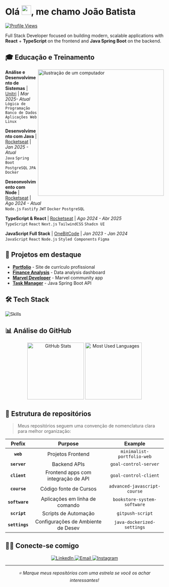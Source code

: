 # <h1 align="left" margin-top="2em">Olá <img src="https://raw.githubusercontent.com/kaueMarques/kaueMarques/master/hi.gif" height="30px">, me chamo João Batista </h1>

[![Profile Views](https://komarev.com/ghpvc/?username=Cardosofiles&color=0969da&style=flat-square)](https://github.com/Cardosofiles)

Full Stack Developer focused on building modern, scalable applications with **React** + **TypeScript** on the frontend and **Java Spring Boot** on the backend.

## 🎓 Educação e Treinamento

<div align="left">
<a href="https://cardosofiles.dev/" target="_blank">
<img src="https://raw.githubusercontent.com/MicaelliMedeiros/micaellimedeiros/master/image/computer-illustration.png" alt="ilustração de um computador" min-width="400px" max-width="400px" width="400px" align="right">
</a>

**Análise e Desenvolvimento de Sistemas** | [Unitri](https://unitri.edu.br/) | _Mar 2025- Atual_  
`Lógica de Programação` `Banco de Dados` `Aplicações Web` `Linux`

**Desenvolvimento com Java** | [Rocketseat](https://rocketseat.com.br/) | _Jan 2025 - Atual_  
`Java` `Spring Boot` `PostgreSQL` `JPA` `Docker`

**Deseonvolvimento com Node** | [Rocketseat](https://rocketseat.com.br/) | _Ago 2024 - Atual_  
`Node.js` `Fastify` `JWT` `Docker` `PostgreSQL`

**TypeScript & React** | [Rocketseat](https://rocketseat.com.br/) | _Ago 2024 - Abr 2025_  
`TypeScript` `React` `Next.js` `TailwindCSS` `Shadcn UI`

**JavaScript Full Stack** | [OneBitCode](https://onebitcode.com/javascript) | _Jan 2023 - Jan 2024_  
`JavaScript` `React` `Node.js` `Styled Components` `Figma`

</div>

## 🚀 Projetos em destaque

- [**Portfolio**](https://cardosofiles.dev/) - Site de currículo profissional
- [**Finance Analysis**](https://finance-analysis-client.vercel.app/) - Data analysis dashboard
- [**Marvel Developer**](https://marvel-community-client.vercel.app/) - Marvel community app
- [**Task Manager**](https://github.com/Cardosofiles/task-manager-server) - Java Spring Boot API

## 🛠 Tech Stack

![Skills](https://skillicons.dev/icons?i=typescript,javascript,java,spring,react,nextjs,nodejs,tailwind,postgres,mongodb,prisma,docker,git,github,figma,vscode&perline=16)

## 📊 Análise do GitHub 

<div align="center">
  <img height="180em" src="https://github-readme-stats.vercel.app/api?username=cardosofiles&show_icons=true&theme=dark&hide_border=true&bg_color=0d1117&title_color=58a6ff&icon_color=58a6ff&text_color=c9d1d9&card_width=400" alt="GitHub Stats"/>
  <img height="180em" src="https://github-readme-stats.vercel.app/api/top-langs/?username=cardosofiles&layout=compact&theme=dark&hide_border=true&bg_color=0d1117&title_color=58a6ff&text_color=c9d1d9&card_width=400" alt="Most Used Languages"/>
</div>

## 📂 Estrutura de repositórios

> Meus repositórios seguem uma convenção de nomenclatura clara para melhor organização:

<div align="center">

|     Prefix     |              Purpose               |           Example            |
| :------------: | :--------------------------------: | :--------------------------: |
|   **`web`**    |         Projetos Frontend          |  `minimalist-portfolio-web`  |
|  **`server`**  |            Backend APIs            |    `goal-control-server`     |
|  **`client`**  | Frontend apps com integração de API|    `goal-control-client`     |
|  **`course`**  |         Código fonte de Cursos     | `advanced-javascript-course` |
| **`software`** |   Aplicações em linha de comando   | `bookstore-system-software`  |
|  **`script`**  |         Scripts de Automação       |       `gitpush-script`       |
| **`settings`** | Configurações de Ambiente de Desev |  `java-dockerized-settings`  |

</div>

## 👨‍💻 Conecte-se comigo

<div align="center">
  <a href="https://www.linkedin.com/in/joaobatista-dev">
    <img src="https://img.shields.io/badge/LinkedIn-0077B5?style=for-the-badge&logo=linkedin&logoColor=white" alt="LinkedIn"/>
  </a>
  <a href="mailto:cardosofiles@outlook.com">
    <img src="https://img.shields.io/badge/Email-D14836?style=for-the-badge&logo=microsoft-outlook&logoColor=white" alt="Email"/>
  </a>
  <a href="https://www.instagram.com/joaobaatissta/">
    <img src="https://img.shields.io/badge/Instagram-E4405F?style=for-the-badge&logo=instagram&logoColor=white" alt="Instagram"/>
  </a>
</div>

---

<div align="center">
  <i>⭐ Marque meus repositórios com uma estrela se você os achar interessantes!</i>
</div>
